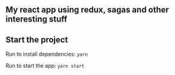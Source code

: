## My react app using redux, sagas and other interesting stuff

## Start the project

Run to install dependencies: `yarn`

Run to start the app: `yarn start`




